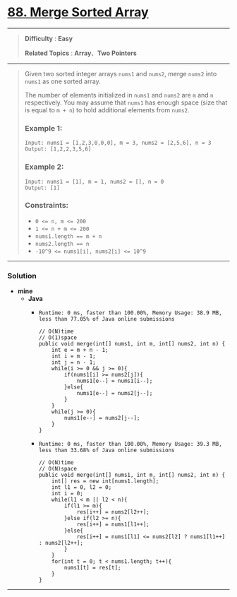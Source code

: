 # [88. Merge Sorted Array](https://leetcode.com/problems/merge-sorted-array/)

---

> **Difficulty** : **Easy**
>
> **Related Topics** : **Array**、**Two Pointers**

---

> Given two sorted integer arrays `nums1` and `nums2`, merge `nums2` into `nums1` as one sorted array.
>
> The number of elements initialized in `nums1` and `nums2` are `m` and `n` respectively.
> You may assume that `nums1` has enough space (size that is equal to `m + n`) to hold additional elements from `nums2`.
>
>
>
> ### Example 1:
> ```
> Input: nums1 = [1,2,3,0,0,0], m = 3, nums2 = [2,5,6], n = 3
> Output: [1,2,2,3,5,6]
> ```
>
> ### Example 2:
> ```
> Input: nums1 = [1], m = 1, nums2 = [], n = 0
> Output: [1]
> ```
>
> ### Constraints:
> * `0 <= n, m <= 200`
> * `1 <= n + m <= 200`
> * `nums1.length == m + n`
> * `nums2.length == n`
> * `-10^9 <= nums1[i], nums2[i] <= 10^9`

---


### Solution
* **mine**
  * **Java**
    * `Runtime: 0 ms, faster than 100.00%, Memory Usage: 38.9 MB, less than 77.05% of Java online submissions`
      ```
      // O(N)time
      // O(1)space
      public void merge(int[] nums1, int m, int[] nums2, int n) {
          int e = m + n - 1;
          int i = m - 1;
          int j = n - 1;
          while(i >= 0 && j >= 0){
              if(nums1[i] >= nums2[j]){
                  nums1[e--] = nums1[i--];
              }else{
                  nums1[e--] = nums2[j--];
              }
          }
          while(j >= 0){
              nums1[e--] = nums2[j--];
          }
      }
      ```

    * `Runtime: 0 ms, faster than 100.00%, Memory Usage: 39.3 MB, less than 33.68% of Java online submissions`
      ```
      // O(N)time
      // O(N)space
      public void merge(int[] nums1, int m, int[] nums2, int n) {
          int[] res = new int[nums1.length];
          int l1 = 0, l2 = 0;
          int i = 0;
          while(l1 < m || l2 < n){
              if(l1 >= m){
                  res[i++] = nums2[l2++];
              }else if(l2 >= n){
                  res[i++] = nums1[l1++];
              }else{
                  res[i++] = nums1[l1] <= nums2[l2] ? nums1[l1++] : nums2[l2++];
              }
          }
          for(int t = 0; t < nums1.length; t++){
              nums1[t] = res[t];
          }
      }
      ```

---
